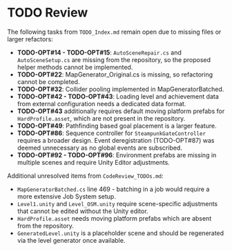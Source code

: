 # TODO Review
The following tasks from `TODO_Index.md` remain open due to missing files or larger refactors:
- **TODO-OPT#14 - TODO-OPT#15**: `AutoSceneRepair.cs` and `AutoSceneSetup.cs` are missing from the repository, so the proposed helper methods cannot be implemented.
- **TODO-OPT#22**: MapGenerator_Original.cs is missing, so refactoring cannot be completed.
- **TODO-OPT#32**: Collider pooling implemented in MapGeneratorBatched.
- **TODO-OPT#42 - TODO-OPT#43**: Loading level and achievement data from external configuration needs a dedicated data format.
- **TODO-OPT#43** additionally requires default moving platform prefabs for `HardProfile.asset`, which are not present in the repository.
- **TODO-OPT#49**: Pathfinding based goal placement is a larger feature.
- **TODO-OPT#86**: Sequence controller for `SteampunkGateController` requires a broader design. Event deregistration (TODO-OPT#87) was deemed unnecessary as no global events are subscribed.
- **TODO-OPT#92 - TODO-OPT#96**: Environment prefabs are missing in multiple
  scenes and require Unity Editor adjustments.

Additional unresolved items from `CodeReview_TODOs.md`:
- `MapGeneratorBatched.cs` line 469 - batching in a job would require a more
  extensive Job System setup.
- `Level1.unity` and `Level_OSM.unity` require scene-specific adjustments that
  cannot be edited without the Unity editor.
- `HardProfile.asset` needs moving platform prefabs which are absent from the
  repository.
- `GeneratedLevel.unity` is a placeholder scene and should be regenerated via
  the level generator once available.
